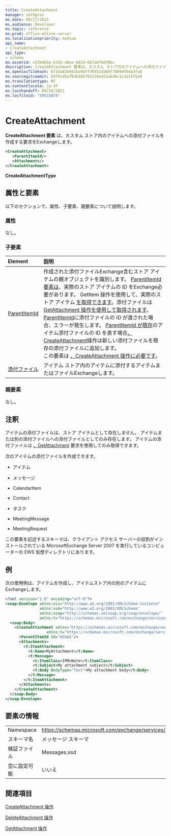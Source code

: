 ```yaml
---
title: CreateAttachment
manager: sethgros
ms.date: 09/17/2015
ms.audience: Developer
ms.topic: reference
ms.prod: office-online-server
ms.localizationpriority: medium
api_name:
- CreateAttachment
api_type:
- schema
ms.assetid: e33b403a-b7d3-48ee-8d24-6b7abf0d70bc
description: CreateAttachment 要素は、カスタム ストア内のアイテムへの添付ファイルを作成する要求をExchangeします。
ms.openlocfilehash: 6716a83b0d1ba9d7f39351da60f7009df04a3fa0
ms.sourcegitcommit: 54f6cd5a704b36b76d110ee53a6d6c1c3e15f5a9
ms.translationtype: MT
ms.contentlocale: ja-JP
ms.lasthandoff: 09/24/2021
ms.locfileid: "59515874"
---
```

# <a name="createattachment"></a>CreateAttachment

**CreateAttachment 要素** は、カスタム ストア内のアイテムへの添付ファイルを作成する要求をExchangeします。 
  
```xml
<CreateAttachment>
   <ParentItemId/>
   <Attachments/>
</CreateAttachment>
```

 **CreateAttachmentType**
## <a name="attributes-and-elements"></a>属性と要素

以下のセクションで、属性、子要素、親要素について説明します。
  
### <a name="attributes"></a>属性

なし。
  
### <a name="child-elements"></a>子要素

|**Element**|**説明**|
|:-----|:-----|
|[ParentItemId](parentitemid.md) <br/> |作成された添付ファイルExchange含むストア アイテムの親オブジェクトを識別します。 [ParentItemId 要素は](parentitemid.md)、実際のストア アイテムの ID をExchange必要があります。 GetItem 操作を使用して、実際のストア アイテム [を取得できます](getitem-operation.md)。添付ファイルは [GetAttachment 操作を使用して取得されます](getattachment-operation.md)。 [ParentItemId](parentitemid.md)に添付ファイルの ID が渡された場合、エラーが発生します。 [ParentItemId が既存](parentitemid.md)のアイテム添付ファイルの ID を表す場合[、CreateAttachment](createattachment-operation.md)操作は新しい添付ファイルを既存の添付ファイルに追加します。  <br/> この要素は [、CreateAttachment 操作に必要です](createattachment-operation.md)。  <br/> |
|[添付ファイル](attachments-ex15websvcsotherref.md) <br/> |アイテム ストア内のアイテムに添付するアイテムまたはファイルExchangeします。  <br/> |
   
### <a name="parent-elements"></a>親要素

なし。
  
## <a name="remarks"></a>注釈

アイテムの添付ファイルは、ストア アイテムとして存在しません。 アイテムまたは別の添付ファイルへの添付ファイルとしてのみ存在します。 アイテムの添付ファイルは [、GetAttachment](getattachment.md) 要求を使用してのみ取得できます。 
  
次のアイテムの添付ファイルを作成できます。
  
- アイテム
    
- メッセージ
    
- CalendarItem
    
- Contact
    
- タスク
    
- MeetingMessage
    
- MeetingRequest
    
この要素を記述するスキーマは、クライアント アクセス サーバーの役割がインストールされている MicrosoftExchange Server 2007 を実行しているコンピューターの EWS 仮想ディレクトリにあります。
  
## <a name="example"></a>例

次の使用例は、アイテムを作成し、アイテムストア内の別のアイテムにExchangeします。
  
```XML
<?xml version="1.0" encoding="utf-8"?>
<soap:Envelope xmlns:xsi="http://www.w3.org/2001/XMLSchema-instance"
               xmlns:xsd="http://www.w3.org/2001/XMLSchema"
               xmlns:soap="http://schemas.xmlsoap.org/soap/envelope/"
               xmlns:t="https://schemas.microsoft.com/exchange/services/2006/types">
  <soap:Body>
    <CreateAttachment xmlns="https://schemas.microsoft.com/exchange/services/2006/messages" 
                  xmlns:t="https://schemas.microsoft.com/exchange/services/2006/types">
      <ParentItemId Id="ASkAS"/>
      <Attachments>
        <t:ItemAttachment>
          <t:Name>MyAttachment</t:Name>
          <t:Message>
            <t:ItemClass>IPM>Note</t:ItemClass>
            <t:Subject>My attachment subject</t:Subject>
            <t:Body BodyType="Text">My attachment body</t:Body>
          </t:Message>
        </t:ItemAttachment>
      </Attachments>
    </CreateAttachment>
  </soap:Body>
</soap:Envelope>
```

## <a name="element-information"></a>要素の情報

|||
|:-----|:-----|
|Namespace  <br/> |https://schemas.microsoft.com/exchange/services/2006/messages  <br/> |
|スキーマ名  <br/> |メッセージ スキーマ  <br/> |
|検証ファイル  <br/> |Messages.xsd  <br/> |
|空に設定可能  <br/> |いいえ  <br/> |
   
## <a name="see-also"></a>関連項目



[CreateAttachment 操作](createattachment-operation.md)
  
[DeleteAttachment 操作](deleteattachment-operation.md)
  
[GetAttachment 操作](getattachment-operation.md)

